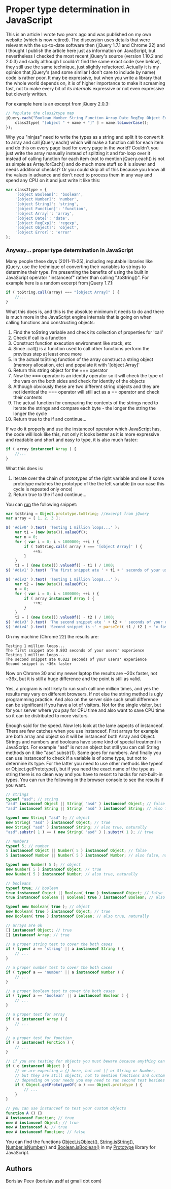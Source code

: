 Proper type determination in JavaScript
=======================================

This is an article I wrote two years ago and was published on my own website
(which is now retired). The discussion uses details that were relevant with
the up-to-date software then (jQuery 1.7.1 and Chrome 22) and I thought I
publish the article here just as information on JavaScript, but nevertheless I
checked the most recent jQuery's source (version 1.10.2 and 2.0.3) and sadly
although I couldn't find the same exact code (see below), they still use the
same technique, just slightly refactored. Actually it is my opinion that
jQuery's (and some similar I don't care to include by name) code is rather
poor. It may be expressive, but when you write a library that the whole world
depends on, it is of higher importance to make it screaming fast, not to make
every bit of its *internals* expressive or not even expressive but cleverly
written.

For example here is an excerpt from jQuery 2.0.3:

```js
// Populate the class2type map
jQuery.each("Boolean Number String Function Array Date RegExp Object Error".split(" "), function(i, name) {
    class2type[ "[object " + name + "]" ] = name.toLowerCase();
});
```

Why you "ninjas" need to write the types as a string and split it to convert
it to array and call jQuery.each() which will make a function call for each
item and do this on every page load for every page in the world? Couldn't you
just write the array manually instead of splitting it and for-loop over it
instead of calling function for each item (not to mention jQuery.each() is not
as simple as Array.forEach() and do much more stuff so it is slower and needs
additional checks)? Or you could skip all of this because you know all the
values in advance and don't need to process them in any way and spend any CPU
on it and just write it like this:

```js
var class2type = {
    '[object Boolean]': 'boolean',
    '[object Number]': 'number',
    '[object String]': 'string',
    '[object Function]': 'function',
    '[object Array]': 'array',
    '[object Date]': 'date',
    '[object RegExp]': 'regexp',
    '[object Object]': 'object',
    '[object Error]': 'error'
};
```

### Anyway... proper type determination in JavaScript

Many people these days (2011-11-25), including reputable libraries like
jQuery, use the technique of converting their variables to strings to
determine their type. I'm presenting the benefits of using the built in
JavaScript operator "instanceof" rather than calling ".toString()". For
example here is a random excerpt from jQuery 1.7.1:

```js
if ( toString.call(array) === "[object Array]" ) {
    //...
}
```

What this does is, and this is the absolute minimum it needs to do and there
is much more in the JavaScript engine internals that is going on when calling
functions and constructing objects:

1. Find the toString variable and check its collection of properties for
   'call'
2. Check if call is a function
3. Construct function execution environment like stack, etc
4. Since .call() is a function used to call other functions perform the
   previous step at least once more
5. In the actual toString function of the array construct a string object
   (memory allocation, etc) and populate it with '[object Array]'
6. Return this string object for the === operator
7. Now the === operator is an identity operator so it will check the type of
   the vars on the both sides and check for identity of the objects
8. Although obviously these are two different string objects and they are not
   identical the === operator will still act as a == operator and check their
   contents
9. The actual function for comparing the contents of the strings need to
   iterate the strings and compare each byte - the longer the string the
   longer the cycle
10. Return true to the if and continue...

If we do it properly and use the instanceof operator which JavaScript has, the
code will look like this, not only it looks better as it is more expressive
and readable and short and easy to type, it is also much faster:

```js
if ( array instanceof Array ) {
    //...
}
```

What this does is:

1. Iterate over the chain of prototypes of the right variable and see if some
   prototype matches the prototype of the the left variable (in our case this
   cycle is repeated only once)
2. Return true to the if and continue...

You can <a href="http://jsfiddle.net/bobef/DQ5E6/" target="_blank">run</a> the following snippet:

```js
var toString = Object.prototype.toString; //excerpt from jQuery
var array = [ 1, 2, 3 ];

$( '#div0' ).text( 'Testing 1 million loops...' );
    var t1 = (new Date()).valueOf();
    var n = 0;
    for ( var i = 0; i < 1000000; ++i ) {
        if ( toString.call( array ) === '[object Array]' ) {
            ++n;
        }
    }
    t1 = ( (new Date()).valueOf() - t1 ) / 1000;
$( '#div1' ).text( 'The first snippet ate ' + t1 + ' seconds of your users\' experience' );

$( '#div2' ).text( 'Testing 1 million loops...' );
    var t2 = (new Date()).valueOf();
    n = 0;
    for ( var i = 0; i < 1000000; ++i ) {
        if ( array instanceof Array ) {
            ++n;
        }
    }
    t2 = ( (new Date()).valueOf() - t2 ) / 1000;
$( '#div3' ).text( 'The second snippet ate ' + t2 + ' seconds of your users\' experience' );
$( '#div4' ).text( 'Second snippet is ~' + parseInt( t1 / t2 ) + 'x faster' );​
```

On my machine (Chrome 22) the results are:

```
Testing 1 million loops...
The first snippet ate 0.803 seconds of your users' experience
Testing 1 million loops...
The second snippet ate 0.022 seconds of your users' experience
Second snippet is ~36x faster
```

Now on Chrome 30 and my newer laptop the results are ~20x faster, not ~36x,
but it is still a huge difference and the point is still as valid.

Yes, a program is not likely to run such call one million times, and yes the
results may vary on different browsers. If not else the string method is ugly
programming practice. And also on the server side such small difference can be
significant if you have a lot of visitors. Not for the single visitor, but for
your server where you pay for CPU time and also want to save CPU time so it
can be distributed to more visitors.

Enough said for the speed. Now lets look at the lame aspects of instanceof.
There are few catches when you use instanceof. First arrays for example are
both array and object so it will be instanceof both Array and Object. Strings
and numbers and booleans have some kind of special treatment in JavaScript.
For example "asd" is not an object but still you can call String methods on it
like "asd".substr(1). Same goes for numbers. And finally you can use
instanceof to check if a variable is of some type, but not to determine its
type. For the latter you need to use other methods like typeof or
Object.getPrototype(), but if you need the exact name of the type as string
there is no clean way and you have to resort to hacks for not-built-in types.
You can run the following in the browser console to see the results if you
want.

```js
// strings
typeof "asd"; // string
"asd" instanceof Object || String( "asd" ) instanceof Object; // false
"asd" instanceof String || String( "asd" ) instanceof String; // also false, naturally

typeof new String( "asd" ); // object
new String( "asd" ) instanceof Object; // true
new String( "asd" ) instanceof String; // also true, naturally
"asd".substr( 1 ) == ( new String( "asd" ) ).substr( 1 ); // true

// numbers
typeof 5; // number
5 instanceof Object || Number( 5 ) instanceof Object; // false
5 instanceof Number || Number( 5 ) instanceof Number; // also false, naturally

typeof new Number( 5 ); // object
new Number( 5 ) instanceof Object; // true
new Number( 5 ) instanceof Number; // also true, naturally

// booleans
typeof true; // boolean
true instanceof Object || Boolean( true ) instanceof Object; // false
true instanceof Boolean || Boolean( true ) instanceof Boolean; // also false, naturally

typeof new Boolean( true ); // object
new Boolean( true ) instanceof Object; // true
new Boolean( true ) instanceof Boolean; // also true, naturally

// arrays are ok
[] instanceof Object; // true
[] instanceof Array; // true

// a proper string test to cover the both cases
if ( typeof a == 'string' || a instanceof String ) {
    // ...
}

// a proper number test to cover the both cases
if ( typeof a == 'number' || a instanceof Number ) {
    // ...
}

// a proper boolean test to cover the both cases
if ( typeof a == 'boolean' || a instanceof Boolean ) {
    // ...
}

// a proper test for array
if ( a instanceof Array ) {
    // ...
}

// a proper test for function
if ( a instanceof Function ) {
    // ...
}

// if you are testing for objects you must beware because anything can be object too
if ( o instanceof Object ) {
    // we are expecting a {} here, but not [] or String or Number,
    // but they are still objects, not to mention functions and custom types
    // depending on your needs you may need to run second test besides instanceof
    if ( Object.getPrototypeOf( o ) === Object.prototype ) {
        // ...
    }
}

// you can use instanceof to test your custom objects
function A () {}
A instanceof Function; // true
new A instanceof Object; // true
new A instanceof A; // true
new A instanceof Function; // false
```

You can find the functions
[Object.isObject()](https://github.com/Perennials/prototype-js/blob/master/Object.js),
[String.isString()](https://github.com/Perennials/prototype-js/blob/master/String.js),
[Number.isNumber()](https://github.com/Perennials/prototype-js/blob/master/Number.js)
and
[Boolean.isBoolean()](https://github.com/Perennials/prototype-js/blob/master/Boolean.js)
in my [Prototype](https://github.com/Perennials/prototype-js) library for
JavaScript.


Authors
-------
Borislav Peev (borislav.asdf at gmail dot com)